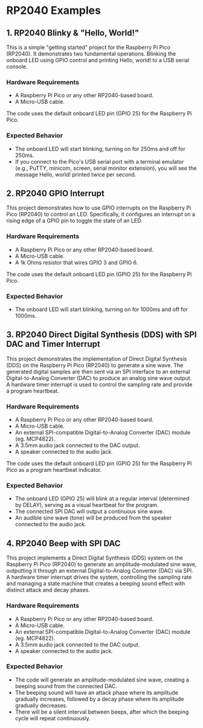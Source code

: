 # RP2040 Examples

## 1. RP2040 Blinky & "Hello, World!"

This is a simple "getting started" project for the Raspberry Pi Pico (RP2040). It demonstrates two fundamental operations. Blinking the onboard LED using GPIO control and printing Hello, world! to a USB serial console.

### Hardware Requirements

* A Raspberry Pi Pico or any other RP2040-based board.
* A Micro-USB cable.

The code uses the default onboard LED pin (GPIO 25) for the Raspberry Pi Pico.

### Expected Behavior

* The onboard LED will start blinking, turning on for 250ms and off for 250ms.
* If you connect to the Pico's USB serial port with a terminal emulator (e.g., PuTTY, minicom, screen, serial monitor extension), you will see the message Hello, world! printed twice per second.

## 2. RP2040 GPIO Interrupt

This project demonstrates how to use GPIO interrupts on the Raspberry Pi Pico (RP2040) to control an LED. Specifically, it configures an interrupt on a rising edge of a GPIO pin to toggle the state of an LED.

### Hardware Requirements

* A Raspberry Pi Pico or any other RP2040-based board.
* A Micro-USB cable.
* A 1k Ohms resistor that wires GPIO 3 and GPIO 6.

The code uses the default onboard LED pin (GPIO 25) for the Raspberry Pi Pico.

### Expected Behavior

* The onboard LED will start blinking, turning on for 1000ms and off for 1000ms.

## 3. RP2040 Direct Digital Synthesis (DDS) with SPI DAC and Timer Interrupt

This project demonstrates the implementation of Direct Digital Synthesis (DDS) on the Raspberry Pi Pico (RP2040) to generate a sine wave. The generated digital samples are then sent via an SPI interface to an external Digital-to-Analog Converter (DAC) to produce an analog sine wave output. A hardware timer interrupt is used to control the sampling rate and provide a program heartbeat.

### Hardware Requirements

* A Raspberry Pi Pico or any other RP2040-based board.
* A Micro-USB cable.
* An external SPI-compatible Digital-to-Analog Converter (DAC) module (eg. MCP4822).
* A 3.5mm audio jack connected to the DAC output.
* A speaker connected to the audio jack.

The code uses the default onboard LED pin (GPIO 25) for the Raspberry Pi Pico as a program heartbeat indicator.

### Expected Behavior

* The onboard LED (GPIO 25) will blink at a regular interval (determined by DELAY), serving as a visual heartbeat for the program.
* The connected SPI DAC will output a continuous sine wave.
* An audible sine wave (tone) will be produced from the speaker connected to the audio jack.

## 4. RP2040 Beep with SPI DAC

This project implements a Direct Digital Synthesis (DDS) system on the Raspberry Pi Pico (RP2040) to generate an amplitude-modulated sine wave, outputting it through an external Digital-to-Analog Converter (DAC) via SPI. A hardware timer interrupt drives the system, controlling the sampling rate and managing a state machine that creates a beeping sound effect with distinct attack and decay phases.

### Hardware Requirements

* A Raspberry Pi Pico or any other RP2040-based board.
* A Micro-USB cable.
* An external SPI-compatible Digital-to-Analog Converter (DAC) module (eg. MCP4822).
* A 3.5mm audio jack connected to the DAC output.
* A speaker connected to the audio jack.

### Expected Behavior

* The code will generate an amplitude-modulated sine wave, creating a beeping sound from the connected DAC.
* The beeping sound will have an attack phase where its amplitude gradually increases, followed by a decay phase where its amplitude gradually decreases.
* There will be a silent interval between beeps, after which the beeping cycle will repeat continuously.